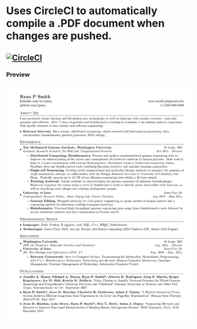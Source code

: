 # Uses CircleCI to automatically compile a .PDF document when changes are pushed.
## [![CircleCI](https://circleci.com/gh/RPSeq/resume.svg?style=shield)](https://circleci.com/gh/RPSeq/resume)
### Preview
![Resume Screenshot](/ryan_p_smith_resume.png)
